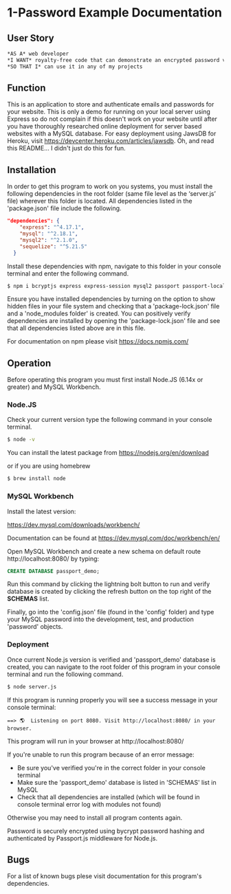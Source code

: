# 1-Password Example Documentation


## User Story

```md
*AS A* web developer
*I WANT* royalty-free code that can demonstrate an encrypted password verification
*SO THAT I* can use it in any of my projects
```


## Function

This is an application to store and authenticate emails and passwords for your website. This is only a demo for running on your local server using Express so do not complain if this doesn't work on your website until after you have thoroughly researched online deployment for server based websites with a MySQL database. For easy deployment using JawsDB for Heroku, visit https://devcenter.heroku.com/articles/jawsdb. Oh, and read this README... I didn't just do this for fun.



## Installation

In order to get this program to work on you systems, you must install the following dependencies in the root folder (same file level as the ‘server.js’ file) wherever this folder is located. All dependencies listed in the 'package.json' file include the following.

```json
"dependencies": {
    "express": "^4.17.1",
    "mysql": "^2.18.1",
    "mysql2": "^2.1.0",
    "sequelize": "^5.21.5"
  }
```


Install these dependencies with npm, navigate to this folder in your console terminal and enter the following command.

```zsh
$ npm i bcryptjs express express-session mysql2 passport passport-local sequelize
```


Ensure you have installed dependencies by turning on the option to show hidden files in your file system and checking that a 'package-lock.json' file and a 'node_modules folder' is created. You can positively verify dependencies are installed by opening the 'package-lock.json' file and see that all dependencies listed above are in this file. 



For documentation on npm please visit https://docs.npmjs.com/



## Operation

Before operating this program you must first install Node.JS (6.14x or greater) and MySQL Workbench.


### Node.JS

Check your current version type the following command in your console terminal.

```zsh
$ node -v
```


You can install the latest package from https://nodejs.org/en/download


or if you are using homebrew

```zsh
$ brew install node
```



### MySQL Workbench

Install the latest version:

https://dev.mysql.com/downloads/workbench/

Documentation can be found at https://dev.mysql.com/doc/workbench/en/


Open MySQL Workbench and create a new schema on default route http://localhost:8080/ by typing:

```sql
CREATE DATABASE passport_demo;
```


Run this command by clicking the lightning bolt button to run and verify database is created by clicking the refresh button on the top right of the <b>SCHEMAS</b> list.

Finally, go into the 'config.json' file (found in the 'config' folder) and type your MySQL password into the development, test, and production 'password' objects.



### Deployment

Once current Node.js version is verified and 'passport_demo' database is created, you can navigate to the root folder of this program in your console terminal and run the following command.

```zsh
$ node server.js
```


If this program is running properly you will see a success message in your console terminal:
```
==> 🌎  Listening on port 8080. Visit http://localhost:8080/ in your browser.
```


This program will run in your browser at http://localhost:8080/

If you're unable to run this program because of an error message:

* Be sure you've verified you're in the correct folder in your console terminal
* Make sure the 'passport_demo' database is listed in 'SCHEMAS' list in MySQL
* Check that all dependencies are installed (which will be found in console terminal error log with modules not found)

Otherwise you may need to install all program contents again.


Password is securely encrypted using bycrypt password hashing and authenticated by Passport.js middleware for Node.js.



## Bugs

For a list of known bugs plese visit documentation for this program's dependencies.